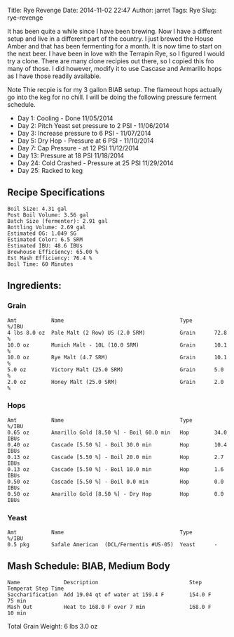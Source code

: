 Title: Rye Revenge
Date: 2014-11-02 22:47
Author: jarret
Tags: Rye
Slug: rye-revenge

It has been quite a while since I have been brewing. Now I have a different setup and live in a different part of the country. I just brewed the House Amber and that has been fermenting for a month. It is now time to start on the next beer. I have been in love with the Terrapin Rye, so I figured I would try a clone. There are many clone recipies out there, so I copied this fro many of those. I did however, modify it to use Cascase and Armarillo hops as I have those readily available. 

Note Thie recpie is for my 3 gallon BIAB setup. The flameout hops actually go into the keg for no chill. I will be doing the following pressure ferment schedule.

 * Day 1: Cooling - Done 11/05/2014
 * Day 2: Pitch Yeast set pressure to 2 PSI - 11/06/2014
 * Day 3: Increase pressure to 6 PSI - 11/07/2014
 * Day 5: Dry Hop - Pressure at 6 PSI - 11/10/2014
 * Day 7: Cap Pressure - at 12 PSI 11/12/2014
 * Day 13: Pressure at 18 PSI 11/18/2014
 * Day 24: Cold Crashed - Pressure at 25 PSI 11/29/2014
 * Day 25: Racked to keg 

## Recipe Specifications

    Boil Size: 4.31 gal
    Post Boil Volume: 3.56 gal
    Batch Size (fermenter): 2.91 gal   
    Bottling Volume: 2.69 gal
    Estimated OG: 1.049 SG
    Estimated Color: 6.5 SRM
    Estimated IBU: 48.6 IBUs
    Brewhouse Efficiency: 65.00 %
    Est Mash Efficiency: 76.4 %
    Boil Time: 60 Minutes

## Ingredients:

### Grain

    Amt           Name                                     Type       %/IBU         
    4 lbs 8.0 oz  Pale Malt (2 Row) US (2.0 SRM)           Grain      72.8 %        
    10.0 oz       Munich Malt - 10L (10.0 SRM)             Grain      10.1 %        
    10.0 oz       Rye Malt (4.7 SRM)                       Grain      10.1 %        
    5.0 oz        Victory Malt (25.0 SRM)                  Grain      5.0 %         
    2.0 oz        Honey Malt (25.0 SRM)                    Grain      2.0 %         

### Hops

    Amt           Name                                     Type       %/IBU         
    0.65 oz       Amarillo Gold [8.50 %] - Boil 60.0 min   Hop        34.0 IBUs     
    0.40 oz       Cascade [5.50 %] - Boil 30.0 min         Hop        10.4 IBUs     
    0.13 oz       Cascade [5.50 %] - Boil 20.0 min         Hop        2.7 IBUs      
    0.13 oz       Cascade [5.50 %] - Boil 10.0 min         Hop        1.6 IBUs      
    0.50 oz       Cascade [5.50 %] - Boil 0.0 min          Hop        0.0 IBUs      
    0.50 oz       Amarillo Gold [8.50 %] - Dry Hop         Hop        0.0 IBUs      

### Yeast

    Amt           Name                                     Type       %/IBU         
    0.5 pkg       Safale American  (DCL/Fermentis #US-05)  Yeast      -             


## Mash Schedule: BIAB, Medium Body

    Name              Description                             Step Temperat Step Time     
    Saccharification  Add 19.04 qt of water at 159.4 F        154.0 F       75 min        
    Mash Out          Heat to 168.0 F over 7 min              168.0 F       10 min        


Total Grain Weight: 6 lbs 3.0 oz
